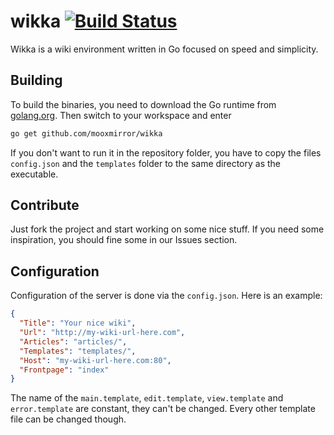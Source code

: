 # wikka [![Build Status](https://travis-ci.org/Mooxmirror/wikka.svg)](https://travis-ci.org/Mooxmirror/wikka)

Wikka is a wiki environment written in Go focused on speed and simplicity.
## Building
To build the binaries, you need to download the Go runtime from [golang.org](https://golang.org).
Then switch to your workspace and enter
```bash
go get github.com/mooxmirror/wikka
```
If you don't want to run it in the repository folder, you have to copy the files `config.json` and the `templates` folder to the same directory as the executable.
## Contribute
Just fork the project and start working on some nice stuff. If you need some inspiration, you should fine some in our Issues section.
## Configuration
Configuration of the server is done via the `config.json`. Here is an example:
```json
{
  "Title": "Your nice wiki",
  "Url": "http://my-wiki-url-here.com",
  "Articles": "articles/",
  "Templates": "templates/",
  "Host": "my-wiki-url-here.com:80",
  "Frontpage": "index"
}

```
The name of the `main.template`, `edit.template`, `view.template` and `error.template` are constant, they can't be changed. Every other template file can be changed though.
